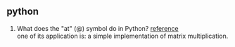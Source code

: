 python
---  
1. What does the "at" (@) symbol do in Python?  [reference](https://stackoverflow.com/questions/6392739/what-does-the-at-symbol-do-in-python)  
  one of its application is: a simple implementation of matrix multiplication.
